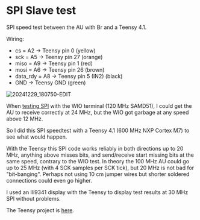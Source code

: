 # SPI Slave test

SPI speed test between the AU with Br and a Teensy 4.1.


Wiring:

- cs = A2 -> Teensy pin 0 (yellow)
- sck = A5 -> Teensy pin 27 (orange)
- miso = A9 -> Teensy pin 1 (red)
- mosi = A6 -> Teensy pin 26 (brown)
- data_rdy = A8 -> Teensy pin 5 (IN2) (black)
- GND -> Teensy GND (green)

![20241229_180750-EDIT](https://github.com/user-attachments/assets/f7f43510-f85a-43ee-8b5f-6201d4f0a7b9)

When [testing SPI](https://github.com/dheijl/AlchitryAuTests/tree/main/WIO_SPIO) with the WIO terminal (120 MHz SAMD51), I could get the AU to receive correctly at 24 MHz, but the WIO got garbage at any speed above 12 MHz.

So I did this SPI speedtest with a Teensy 4.1 (600 MHz NXP Cortex M7) to see what would happen. 

With the Teensy this SPI code works reliably in both directions up to 20 MHz, anything above misses bits, and send/receive start missing bits at the same speed, contrary to the WIO test. In theory the 100 MHz AU  could go up to 25 MHz (with 4 SCK samples per SCK tick), but 20 MHz is not bad for "bit-banging". Perhaps not using 10 cm jumper wires but shorter soldered connections could even go higher.

I used an Ili9341 display with the Teensy to display test results at 30 MHz SPI without problems.


The Teensy project is [here](https://github.com/dheijl/Teensy_SPI).


